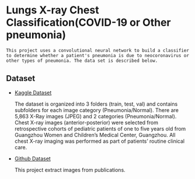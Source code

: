 # Lungs X-ray Chest Classification(COVID-19 or Other pneumonia)

    This project uses a convolutional neural network to build a classifier to determine whether a patient's pneumonia is due to neocoronavirus or other types of pneumonia. The data set is described below.

## Dataset

* [Kaggle Dataset](https://www.kaggle.com/paultimothymooney/chest-xray-pneumonia)
  
    The dataset is organized into 3 folders (train, test, val) and contains subfolders for each image category (Pneumonia/Normal). There are 5,863 X-Ray images (JPEG) and 2 categories (Pneumonia/Normal). Chest X-ray images (anterior-posterior) were selected from retrospective cohorts of pediatric patients of one to five years old from Guangzhou Women and Children’s Medical Center, Guangzhou. All chest X-ray imaging was performed as part of patients’ routine clinical care.

* [Github Dataset](https://github.com/ieee8023/covid-chestxray-dataset)
  
  This project extract images from publications.
